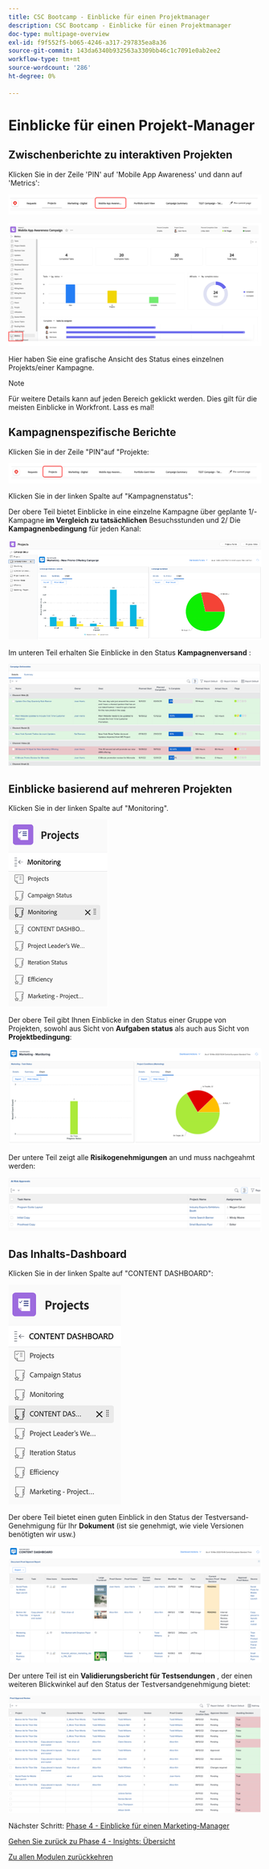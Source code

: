 ```yaml
---
title: CSC Bootcamp - Einblicke für einen Projektmanager
description: CSC Bootcamp - Einblicke für einen Projektmanager
doc-type: multipage-overview
exl-id: f9f552f5-b065-4246-a317-297835ea8a36
source-git-commit: 143da6340b932563a3309bb46c1c7091e0ab2ee2
workflow-type: tm+mt
source-wordcount: '286'
ht-degree: 0%

---
```


# Einblicke für einen Projekt-Manager

## Zwischenberichte zu interaktiven Projekten

Klicken Sie in der Zeile &#39;PIN&#39; auf &#39;Mobile App Awareness&#39; und dann auf &#39;Metrics&#39;:

![Klicken Sie auf App-Bewusstsein](./images/mobile-app-awareness.png)

![Details zum Projekt anzeigen](./images/awareness-view.png)

Hier haben Sie eine grafische Ansicht des Status eines einzelnen Projekts/einer Kampagne.

>[!NOTE]
>
> Für weitere Details kann auf jeden Bereich geklickt werden. Dies gilt für die meisten Einblicke in Workfront. Lass es mal!

## Kampagnenspezifische Berichte

Klicken Sie in der Zeile &quot;PIN&quot;auf &quot;Projekte:

![Auf Projekte klicken](./images/projects.png)

Klicken Sie in der linken Spalte auf &quot;Kampagnenstatus&quot;:

Der obere Teil bietet Einblicke in eine einzelne Kampagne über geplante 1/-Kampagne **im Vergleich zu tatsächlichen** Besuchsstunden und 2/ Die **Kampagnenbedingung** für jeden Kanal:

![Kampagneneinblicke](./images/campaign-insights.png)

Im unteren Teil erhalten Sie Einblicke in den Status **Kampagnenversand** :

![Kampagnenversand](./images/deliverables-status.png)

## Einblicke basierend auf mehreren Projekten

Klicken Sie in der linken Spalte auf &quot;Monitoring&quot;.

![Klick-Monitoring](./images/monitoring.png)

Der obere Teil gibt Ihnen Einblicke in den Status einer Gruppe von Projekten, sowohl aus Sicht von **Aufgaben status** als auch aus Sicht von **Projektbedingung**:

![Übersicht](./images/group-status.png)

Der untere Teil zeigt alle **Risikogenehmigungen** an und muss nachgeahmt werden:

![Identifizierte Risiken](./images/risk-approvals.png)

## Das Inhalts-Dashboard

Klicken Sie in der linken Spalte auf &quot;CONTENT DASHBOARD&quot;:

![Klicken Sie auf das Inhalts-Dashboard](./images/content-dashboard.png)

Der obere Teil bietet einen guten Einblick in den Status der Testversand-Genehmigung für Ihr **Dokument** (ist sie genehmigt, wie viele Versionen benötigten wir usw.)

![Testversand der Genehmigungen](./images/proof-of-approval.png)

Der untere Teil ist ein **Validierungsbericht für Testsendungen** , der einen weiteren Blickwinkel auf den Status der Testversandgenehmigung bietet:

![Testversand der Validierungsüberprüfungen](./images/poa-review.png)

Nächster Schritt: [Phase 4 - Einblicke für einen Marketing-Manager](./marketing-manager.md)

[Gehen Sie zurück zu Phase 4 - Insights: Übersicht](./overview.md)

[Zu allen Modulen zurückkehren](../../overview.md)
